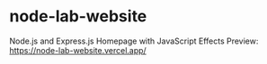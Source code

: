 # node-lab-website
Node.js and Express.js Homepage with JavaScript Effects
Preview: https://node-lab-website.vercel.app/
